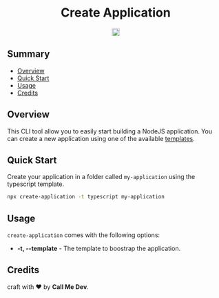 <h1 align="center"> Create Application </h1>
<p align="center">
  <a href="https://www.npmjs.com/package/@callmedev/create-application">
    <img src="https://github.com/marblejs/marble/workflows/Test%20suite/badge.svg" alt="GitHub Actions" status" height="18" />
  </a>
</p>

## <a name='TOC'>Summary</a>
- [Overview](#overview)
- [Quick Start](#quick-start)
- [Usage](#usage)
- [Credits](#credits)

## <a name='overview'>Overview</a>
This CLI tool allow you to easily start building a NodeJS application.
You can create a new application using one of the available [templates](/templates).

## <a name='quick-start'> Quick Start </a>
Create your application in a folder called `my-application` using the typescript template.
```bash
npx create-application -t typescript my-application
```

## <a name='usage'>Usage</a>
`create-application` comes with the following options:

- **-t, --template** - The template to boostrap the application.

## <a name='credits'>Credits</a>
craft with :heart: by **Call Me Dev**.
